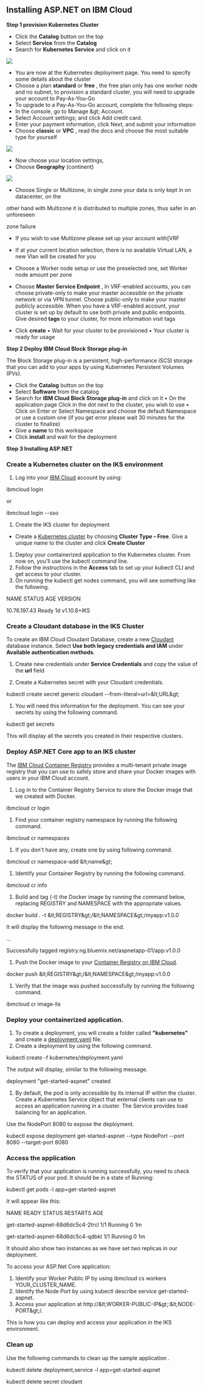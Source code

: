 ## Installing ASP.NET on IBM Cloud

**Step 1 provision Kubernetes Cluster**

- Click the  **Catalog**  button on the top
- Select  **Service**  from the **Catalog**
- Search for  **Kubernetes Service**  and click on it

![](RackMultipart20210130-4-1t02b8b_html_1408e6902cb4d881.png)

- You are now at the Kubernetes deployment page. You need to specify some details about the cluster
- Choose a plan  **standard**  or  **free**  , the free plan only has one worker node and no subnet, to provision a standard cluster, you will need to upgrade your account to Pay-As-You-Go
- To upgrade to a Pay-As-You-Go account, complete the following steps:
- In the console, go to Manage \&gt; Account.
- Select Account settings; and click Add credit card.
- Enter your payment information, click Next, and submit your information
- Choose  **classic**  or  **VPC**  , read the docs and choose the most suitable type for yourself

![](RackMultipart20210130-4-1t02b8b_html_eafd3076d20b003a.png)

- Now choose your location settings,
- Choose  **Geography**  (continent)

![](RackMultipart20210130-4-1t02b8b_html_1767671d09328141.png)

  - Choose Single or Multizone, in single zone your data is only kept in on datacenter, on the

other hand with Multizone it is distributed to multiple zones, thus safer in an unforeseen

zone failure

- If you wish to use Multizone please set up your account with[VRF

- If at your current location selection, there is no available Virtual LAN, a new Vlan will be created for you
- Choose a Worker node setup or use the preselected one, set Worker node amount per zone
- Choose  **Master Service Endpoint**  , In VRF-enabled accounts, you can choose private-only to make your master accessible on the private network or via VPN tunnel. Choose public-only to make your master publicly accessible. When you have a VRF-enabled account, your cluster is set up by default to use both private and public endpoints.
 Give desired  **tags**  to your cluster, for more information visit tags
- Click  **create**
 • Wait for your cluster to be provisioned
 • Your cluster is ready for usage

**Step 2 Deploy IBM Cloud Block Storage plug-in**

The Block Storage plug-in is a persistent, high-performance iSCSI storage that you can add to your apps by using Kubernetes Persistent Volumes (PVs).

- Click the  **Catalog**  button on the top
- Select  **Software**  from the catalog
- Search for  **IBM Cloud Block Storage plug-in**  and click on it
 • On the application page Click in the dot next to the cluster, you wish to use
 • Click on Enter or Select Namespace and choose the default Namespace or use a custom one (if you get error please wait 30 minutes for the cluster to finalize)
- Give a  **name**  to this workspace
- Click  **install**  and wait for the deployment

**Step 3 Installing ASP.NET**

### **Create a Kubernetes cluster on the IKS environment**

1. Log into your [IBM Cloud](https://cloud.ibm.com/login?cm_sp=ibmdev-_-developer-tutorials-_-cloudreg) account by using:

ibmcloud login

or

ibmcloud login --sso

1. Create the IKS cluster for deployment

- Create a [Kubernetes cluster](https://cloud.ibm.com/containers-kubernetes/overview) by choosing  **Cluster Type – Free**. Give a unique name to the cluster and click  **Create Cluster**

1. Deploy your containerized application to the Kubernetes cluster. From now on, you&#39;ll use the kubectl command line.
2. Follow the instructions in the  **Access**  tab to set up your kubectl CLI and get access to your cluster.
3. On running the kubectl get nodes command, you will see something like the following.

NAME STATUS AGE VERSION

10.76.197.43 Ready 1d v1.10.8+IKS

###

### **Create a Cloudant database in the IKS Cluster**

To create an IBM Cloud Cloudant Database, create a new [Cloudant](https://cloud.ibm.com/catalog/services/cloudant) database instance. Select  **Use both legacy credentials and IAM**  under  **Available authentication methods**.

1. Create new credentials under  **Service Credentials**  and copy the value of the  **url**  field

1. Create a Kubernetes secret with your Cloudant credentials.

kubectl create secret generic cloudant --from-literal=url=\&lt;URL\&gt;

1. You will need this information for the deployment. You can see your secrets by using the following command.

kubectl get secrets

This will display all the secrets you created in their respective clusters.

### **Deploy ASP.NET Core app to an IKS cluster**

The [IBM Cloud Container Registry](https://cloud.ibm.com/kubernetes/catalog/registry) provides a multi-tenant private image registry that you can use to safely store and share your Docker images with users in your IBM Cloud account.

1. Log in to the Container Registry Service to store the Docker image that we created with Docker.

ibmcloud cr login

1. Find your container registry namespace by running the following command.

ibmcloud cr namespaces

1. If you don&#39;t have any, create one by using following command.

ibmcloud cr namespace-add \&lt;name\&gt;

1. Identify your Container Registry by running the following command.

ibmcloud cr info

1. Build and tag (-t) the Docker image by running the command below, replacing REGISTRY and NAMESPACE with the appropriate values.

docker build . -t \&lt;REGISTRY\&gt;/\&lt;NAMESPACE\&gt;/myapp:v1.0.0

It will display the following message in the end.

...

Successfully tagged registry.ng.bluemix.net/aspnetapp-01/app:v1.0.0

1. Push the Docker image to your [Container Registry on IBM Cloud](https://cloud.ibm.com/docs/services/Registry?topic=registry-index#index).

docker push \&lt;REGISTRY\&gt;/\&lt;NAMESPACE\&gt;/myapp:v1.0.0

1. Verify that the image was pushed successfully by running the following command.

ibmcloud cr image-lis

### **Deploy your containerized application**.

1. To create a deployment, you will create a folder called  **&quot;kubernetes&quot;**  and create a [deployment.yaml](https://github.ibm.com/Nidhi-N-Shah/ASP.NET-CORE-App-Deployment-in-IKS/blob/master/Kubernetes/deployment.yaml) file.
2. Create a deployment by using the following command.

kubectl create -f kubernetes/deployment.yaml

The output will display, similar to the following message.

deployment &quot;get-started-aspnet&quot; created

1. By default, the pod is only accessible by its internal IP within the cluster. Create a Kubernetes Service object that external clients can use to access an application running in a cluster. The Service provides load balancing for an application.

Use the NodePort 8080 to expose the deployment.

kubectl expose deployment get-started-aspnet --type NodePort --port 8080 --target-port 8080

###

### **Access the application**

To verify that your application is running successfully, you need to check the STATUS of your pod. It should be in a state of Running:

kubectl get pods -l app=get-started-aspnet

It will appear like this:

NAME READY STATUS RESTARTS AGE

get-started-aspnet-68d6dc5c4-2trcl 1/1 Running 0 1m

get-started-aspnet-68d6dc5c4-qdbkt 1/1 Running 0 1m

It should also show two instances as we have set two replicas in our deployment.

To access your ASP.Net Core application:

1. Identify your Worker Public IP by using ibmcloud cs workers YOUR\_CLUSTER\_NAME.
2. Identify the Node Port by using kubectl describe service get-started-aspnet.
3. Access your application at http://\&lt;WORKER-PUBLIC-IP\&gt;:\&lt;NODE-PORT\&gt;/.

This is how you can deploy and access your application in the IKS environment.

### **Clean up**

Use the following commands to clean up the sample application .

kubectl delete deployment,service -l app=get-started-aspnet

kubectl delete secret cloudant
